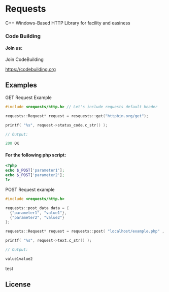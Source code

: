 # Requests

C++ Windows-Based HTTP Library for facility and easiness

### Code Building


#### Join us:

Join CodeBuilding

https://codebuilding.org

## Examples


GET Request Example
```cpp
#include <requests/http.h> // Let's include requests default header

requests::Request* request = resquests::get("httpbin.org/get");

printf( "%s", request->status_code.c_str() );

// Output:

200 OK
```

#### For the following php script:
```php
<?php
echo $_POST['parameter1'];
echo $_POST['parameter2'];
?>
```
POST Request example
```cpp
#include <requests/http.h>

requests::post_data data = {
  {"parameter1", "value1"},
  {"parameter2", "value2"}
};

requests::Request* request = requests::post( "localhost/example.php" , data );

printf( "%s", request->text.c_str() );

// Output:

value1value2
```

test
## License

